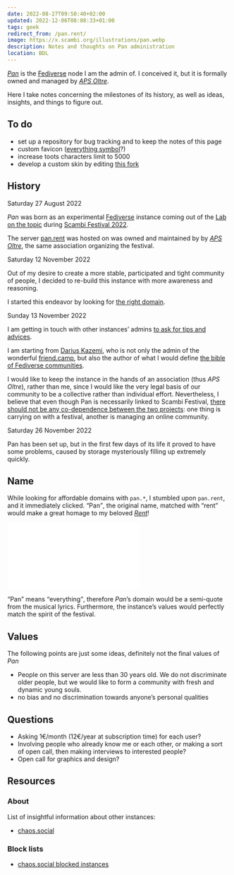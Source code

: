 ```yaml
---
date: 2022-08-27T09:50:40+02:00
updated: 2022-12-06T08:08:33+01:00
tags: geek
redirect_from: /pan.rent/
image: https://x.scambi.org/illustrations/pan.webp
description: Notes and thoughts on Pan administration
location: BDL
---
```

<cite>[Pan](https://pan.rent)</cite> is the [Fediverse](Fediverse.md) node I am the admin of. I conceived it, but it is formally owned and managed by <cite>[APS Oltre](https://scambi.org/oltre 'APS Oltre — scambi.org')</cite>.

Here I take notes concerning the milestones of its history, as well as ideas, insights, and things to figure out.

## To do

- set up a repository for bug tracking and to keep the notes of this page
- custom favicon ([everything symbol](https://www.symbols.com/symbol/everything)?)
- increase toots characters limit to 5000
- develop a custom skin by editing [this fork](https://github.com/scambifestival/glitch-soc 'scambifestival/glitch-soc on GitHub')

## History

<p class='date'><time datetime='2022-08-27T09:50:40+02:00'>Saturday 27 August 2022</time></p>

<cite>Pan</cite> was born as an experimental [Fediverse](Fediverse.md) instance coming out of the [Lab on the topic](https://scambi.org/en/2022/lab/6 'Fediverse: Social Network Umani') during [Scambi Festival 2022](https://scambi.org/2022 'Scambi Festival’s II edition').

The server [pan.rent](https://web.archive.org/https://pan.rent 'Snapshot of pan.rent') was hosted on was owned and maintained by by [<cite lang='it'>APS Oltre</cite>](https://manuale.scambi.org/en/association 'About APS Oltre'), the same association organizing the festival.

<p class='date'><time datetime='2022-11-12T10:06:19+01:00'>Saturday 12 November 2022</time></p>

Out of my desire to create a more stable, participated and tight community of people, I decided to re-build this instance with more awareness and reasoning.

I started this endeavor by looking for [the right domain](#Name).

<p class='date'><time datetime='2022-11-13T11:04:13+01:00'>Sunday 13 November 2022</time></p>

I am getting in touch with other instances’ admins [to ask for tips and advices](#Questions).

I am starting from [Darius Kazemi](https://tinysubversions.com 'Darius Kazemi’s personal website'), who is not only the admin of the wonderful [friend.camp](https://friend.camp/about 'About friend.camp'), but also the author of what I would define [the bible of Fediverse communities](https://runyourown.social 'How to run a small social network site for your friends').

I would like to keep the instance in the hands of an association (thus <cite lang='it'>APS Oltre</cite>), rather than me, since I would like the very legal basis of our community to be a collective rather than individual effort. Nevertheless, I believe that even though Pan is necessarily linked to Scambi Festival, <u>there should not be any co-dependence between the two projects</u>: one thing is carrying on with a festival, another is managing an online community.

<p class='date'><time datetime='2022-11-26T01:25:31+01:00'>Saturday 26 November 2022</time></p>

Pan has been set up, but in the first few days of its life it proved to have some problems, caused by storage mysteriously filling up extremely quickly.

## Name

While looking for affordable domains with `pan.*`, I stumbled upon `pan.rent`, and it immediately clicked. <q>Pan</q>, the original name, matched with <q>rent</q> would make a great homage to my beloved <cite>[Rent](Rent.md)</cite>!

![](Rent.md#Everything%20is%20rent!)

<q>Pan</q> means <q>everything</q>, therefore <cite>Pan</cite>’s domain would be a semi-quote from the musical lyrics. Furthermore, the instance’s values would perfectly match the spirit of the festival.

## Values

<div class='yellow box'>
	The following points are just some ideas, definitely not the final values of <cite>Pan</cite>
</div>

- People on this server are less than 30 years old. We do not discriminate older people, but we would like to form a community with fresh and dynamic young souls.
- no bias and no discrimination towards anyone’s personal qualities

## Questions

- Asking 1€/month (12€/year at subscription time) for each user?
- Involving people who already know me or each other, or making a sort of open call, then making interviews to interested people?
- Open call for graphics and design?

## Resources

### About

List of insightful information about other instances:

- [chaos.social](https://github.com/chaossocial 'chaossocial GitHub profile')

### Block lists

- [ chaos.social blocked instances](https://github.com/chaossocial/about/blob/master/blocked_instances.md 'chaos.social blocked instances')